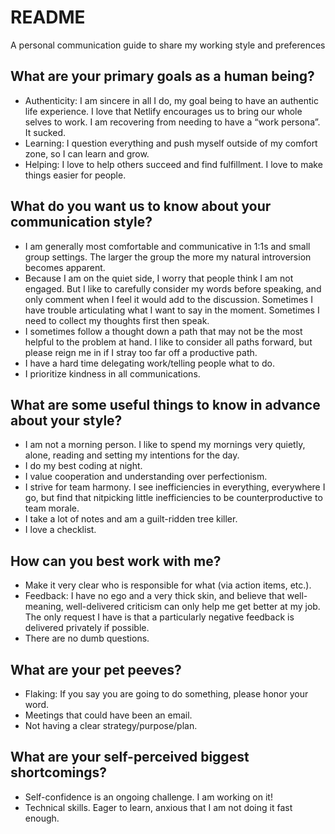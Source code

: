 # README
A personal communication guide to share my working style and preferences 

## What are your primary goals as a human being?
- Authenticity: I am sincere in all I do, my goal being to have an authentic life experience. I love that Netlify encourages us to bring our whole selves to work. I am recovering from needing to have a “work persona”. It sucked.
- Learning: I question everything and push myself outside of my comfort zone, so I can learn and grow. 
- Helping: I love to help others succeed and find fulfillment. I love to make things easier for people.

## What do you want us to know about your communication style?
- I am generally most comfortable and communicative in 1:1s and small group settings. The larger the group the more my natural introversion becomes apparent.
- Because I am on the quiet side, I worry that people think I am not engaged. But I like to carefully consider my words before speaking, and only comment when I feel it would add to the discussion. Sometimes I have trouble articulating what I want to say in the moment. Sometimes I need to collect my thoughts first then speak.
- I sometimes follow a thought down a path that may not be the most helpful to the problem at hand. I like to consider all paths forward, but please reign me in if I stray too far off a productive path.
- I have a hard time delegating work/telling people what to do.
- I prioritize kindness in all communications.

## What are some useful things to know in advance about your style?
- I am not a morning person. I like to spend my mornings very quietly, alone, reading and setting my intentions for the day. 
- I do my best coding at night.
- I value cooperation and understanding over perfectionism. 
- I strive for team harmony. I see inefficiencies in everything, everywhere I go, but find that nitpicking little inefficiencies to be counterproductive to team morale.
- I take a lot of notes and am a guilt-ridden tree killer.
- I love a checklist.

## How can you best work with me?
- Make it very clear who is responsible for what (via action items, etc.).
- Feedback: I have no ego and a very thick skin, and believe that well-meaning, well-delivered criticism can only help me get better at my job. The only request I have is that a particularly negative feedback is delivered privately if possible.
- There are no dumb questions.

## What are your pet peeves?
- Flaking: If you say you are going to do something, please honor your word. 
- Meetings that could have been an email.
- Not having a clear strategy/purpose/plan.

## What are your self-perceived biggest shortcomings?
- Self-confidence is an ongoing challenge. I am working on it!
- Technical skills. Eager to learn, anxious that I am not doing it fast enough.
